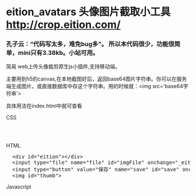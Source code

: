 # eition_avatars 头像图片截取小工具 http://crop.eition.com/

### 孔子云：“代码写太多，难免bug多”。 所以本代码很少，功能很简单，mini只有3.38kb。小站可用。


简易 web上传头像裁剪原生js小插件,支持移动端。

主要用到h5的canvas,在本地截图好后，返回base64图片字符串。你可以在服务端生成图片，或直接数据库中存这个字符串。用的时候就：&lt;img src='base64字符串'&gt;

具体用法在index.html中就可查看

CSS
<pre>
  <style>
  .eitionCss{background:#f9f9f9;position: relative;background-repeat: no-repeat;background-size: 100%;background-position-x: 50%;background-position-y: 0;}
  .drag{background:#ffffff;border:1px solid #000;opacity: 0.4;position: absolute}
  </style>
</pre>

HTML

<pre>
  &lt;div id="eition"&gt;&lt;/div&gt;
  &lt;input type="file" name="file" id="imgFile" onchange="_eition.openFile(this)" /&gt;
  &lt;input type="button" value="保存" name="save" id="save" onclick="save()" /&gt;
  &lt;img id="thumb"&gt;
</pre>

Javascript
<pre>
<script src="eition.avatars.1.1.mini.js"></script>
  <script>
        _eition.el="eition";
        _eition.width=400;//操作面的宽度
        _eition.height=400;//操作面的高度
        _eition._width=100;//截图框的宽度
        _eition._height=100;//截图框的高度
        _eition.thumbEl="thumb";//是否显示缩略图。样式自己写吧
        _eition.start();
        function save(){
            alert(_eition.result());
        }
    </script>
</pre>
